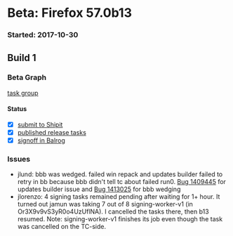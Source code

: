 # Beta: Firefox 57.0b13

### Started: 2017-10-30

## Build 1

### Beta Graph
[task group](https://tools.taskcluster.net/push-inspector/#/dpUz79QfR7ek4Efz0wWbxQ)


#### Status
- [x] [submit to Shipit](https://wiki.mozilla.org/Release:Release_Automation_on_Mercurial:Starting_a_Release#Submit_to_Ship_It)
- [x] [published release tasks](../how-tos/relpro.md#4-publish-release)
- [x] [signoff in Balrog](../how-tos/relpro.md#3-signoffs)

### Issues
- jlund: bbb was wedged. failed win repack and updates builder failed to retry in bb because bbb didn't tell tc about failed run0. [Bug 1409445](https://bugzil.la/1409445) for updates builder issue and [Bug 1413025](https://bugzil.la/1413025) for bbb wedging
- jlorenzo: 4 signing tasks remained pending after waiting for 1+ hour. It turned out jamun was taking 7 out of 8 signing-worker-v1 (in Or3X9v9vS3yR0o4UzUflNA). I cancelled the tasks there, then b13 resumed. Note: signing-worker-v1 finishes its job even though the task was cancelled on the TC-side.

